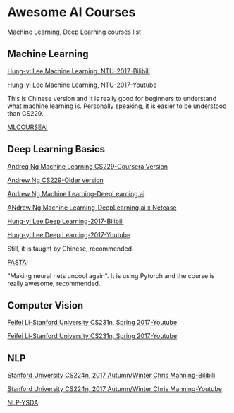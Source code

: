 # Awesome AI Courses

Machine Learning, Deep Learning courses list

## Machine Learning

[Hung-yi Lee Machine Learning, NTU-2017-Bilibili](https://www.bilibili.com/video/av35932863?from=search&seid=409267335870304175) 

[Hung-yi Lee Machine Learning, NTU-2017-Youtube](https://www.youtube.com/watch?v=CXgbekl66jc&list=PLJV_el3uVTsPy9oCRY30oBPNLCo89yu49)

This is Chinese version and it is really good for beginners to understand what machine learning is. Personally speaking, it is easier to be understood than CS229.

[MLCOURSEAI](https://mlcourse.ai/)


## Deep Learning Basics

[Andreg Ng Machine Learning CS229-Coursera Version](https://www.coursera.org/learn/machine-learning/home/welcome)

[Andrew Ng CS229-Older version](http://open.163.com/special/opencourse/machinelearning.html)

[Andrew Ng Machine Learning-DeepLearning.ai](https://www.coursera.org/specializations/deep-learning)

[ANdrew Ng Machine Learning-DeepLearning.ai x Netease](https://mooc.study.163.com/smartSpec/detail/1001319001.htm)


[Hung-yi Lee Deep Learning-2017-Bilibili](https://www.bilibili.com/video/av9770302)

[Hung-yi Lee Deep Learning-2017-Youtube](https://www.bilibili.com/video/av9770302)

Still, it is taught by Chinese, recommended.

[FASTAI](https://www.fast.ai/) 

"Making neural nets uncool again". It is using Pytorch and the course is really awesome, recommended.



## Computer Vision

[Feifei Li-Stanford University CS231n, Spring 2017-Youtube](https://www.youtube.com/watch?v=vT1JzLTH4G4&list=PLC1qU-LWwrF64f4QKQT-Vg5Wr4qEE1Zxk)

[Feifei Li-Stanford University CS231n, Spring 2017-Youtube](https://www.youtube.com/watch?v=vT1JzLTH4G4&list=PLC1qU-LWwrF64f4QKQT-Vg5Wr4qEE1Zxk)


## NLP

[Stanford University CS224n, 2017 Autumn/Winter Chris Manning-Bilibili](https://www.bilibili.com/video/av13383754?from=search&seid=17576056488623797712)

[Stanford University CS224n, 2017 Autumn/Winter Chris Manning-Youtube](https://www.youtube.com/watch?v=OQQ-W_63UgQ&list=PL3FW7Lu3i5Jsnh1rnUwq_TcylNr7EkRe6)

[NLP-YSDA](https://github.com/yandexdataschool/nlp_course)

